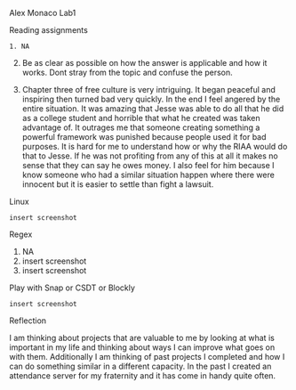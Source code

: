 Alex Monaco
Lab1

Reading assignments
	
	1. NA

2. Be as clear as possible on how the answer is applicable and how it works. Dont stray from the topic and confuse the person.

3. Chapter three of free culture is very intriguing. It began peaceful and inspiring then turned bad very quickly. In the end I feel angered by the entire situation. It was amazing that Jesse was able to do all that he did as a college student and horrible that what he created was taken advantage of. It outrages me that someone creating something a powerful framework was punished because people used it for bad purposes. It is hard for me to understand how or why the RIAA would do that to Jesse. If he was not profiting from any of this at all it makes no sense that they can say he owes money. I also feel for him because I know someone who had a similar situation happen where there were innocent but it is easier to settle than fight a lawsuit.

Linux

	insert screenshot

Regex
1. NA
2. insert screenshot
3. insert screenshot

Play with Snap or CSDT or Blockly

	insert screenshot

Reflection

I am thinking about projects that are valuable to me by looking at what is important in my life and thinking about ways I can improve what goes on with them. Additionally I am thinking of past projects I completed and how I can do something similar in a different capacity. In the past I created an attendance server for my fraternity and it has come in handy quite often. 

